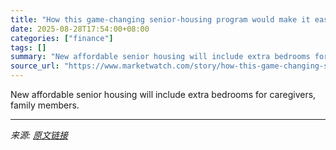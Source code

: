 ```yaml
---
title: "How this game-changing senior-housing program would make it easier for older adults to live with family members and caretakers"
date: 2025-08-28T17:54:00+08:00
categories: ["finance"]
tags: []
summary: "New affordable senior housing will include extra bedrooms for caregivers, family members."
source_url: "https://www.marketwatch.com/story/how-this-game-changing-senior-housing-program-would-make-it-easier-for-older-adults-to-live-with-family-members-and-caretakers-50df644c?mod=mw_rss_topstories"
---
```


New affordable senior housing will include extra bedrooms for caregivers, family members.

---

*来源: [原文链接](https://www.marketwatch.com/story/how-this-game-changing-senior-housing-program-would-make-it-easier-for-older-adults-to-live-with-family-members-and-caretakers-50df644c?mod=mw_rss_topstories)*
